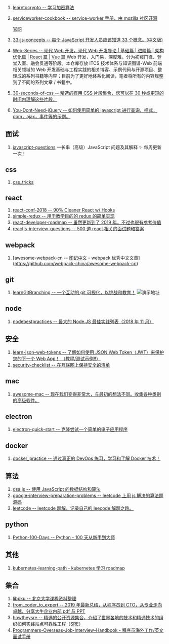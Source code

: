 1. [learntocrypto -- 学习加密算法](https://github.com/sodium-friends/learntocrypto)
2. [serviceworker-cookbook -- service-worker 手册，由 mozilla 社区开源](https://github.com/mozilla/serviceworker-cookbook)

    [官网](https://serviceworke.rs/)

3. [33-js-concepts -- 每个 JavaScript 开发人员应该知道 33 个概念。(中文版)](https://github.com/stephentian/33-js-concepts)
4. [Web-Series -- 现代 Web 开发，现代 Web 开发导论 | 基础篇 | 进阶篇 | 架构优化篇 | React 篇 | Vue 篇 ](https://github.com/wxyyxc1992/Web-Series)Web 开发，入门易，深度难，分为初窥门径、登堂入室、融会贯通等阶段。本仓库存放 ITCS 技术体系与知识图谱-Web 前端相关领域的 Web 开发基础与工程实践的相关博客、示例代码与开源项目、整理成的系列书籍等内容；目前为了更好地体系化阅读，笔者将所有的内容规整到了不同的系列文章 / 书籍中。
5. [30-seconds-of-css -- 精选的有用 CSS 片段集合，您可以在 30 秒或更短的时间内理解这些片段。](https://github.com/30-seconds/30-seconds-of-css)
6. [You-Dont-Need-jQuery -- 如何使用简单的 javascript 进行查询，样式，dom，ajax，事件等的示例。](https://github.com/nefe/You-Dont-Need-jQuery)

## 面试

1. [javascript-questions](https://github.com/lydiahallie/javascript-questions)
   一长串（高级）JavaScript 问题及其解释 ✨ 每周更新一次！

## css

1. [css_tricks](https://github.com/QiShaoXuan/css_tricks)

## react

1. [react-conf-2018 -- 90% Cleaner React w/ Hooks](https://github.com/ryanflorence/react-conf-2018)
2. [simple-redux -- 用于教学目的的 redux 的简单实现](https://github.com/eddyerburgh/simple-redux)
3. [react-developer-roadmap -- 虽然更新到了 2019 年，不过也很有参考价值](https://github.com/adam-golab/react-developer-roadmap/blob/master/README-CN.md)
4. [reactjs-interview-questions -- 500 道 react 相关的面试题和答案](https://github.com/sudheerj/reactjs-interview-questions)

## webpack

1. [awesome-webpack-cn -- [印记中文](https://docschina.org/) - webpack 优秀中文文章](https://github.com/webpack-china/awesome-webpack-cn)

## git

1. [learnGitBranching -- 一个互动的 git 可视化，以挑战和教育！](https://github.com/pcottle/learnGitBranching)
   ![演示地址](https://learngitbranching.js.org/?demo)

## node

1. [nodebestpractices -- 最大的 Node.JS 最佳实践列表（2018 年 11 月）](https://github.com/i0natan/nodebestpractices)

## 安全

1. [learn-json-web-tokens -- 了解如何使用 JSON Web Token（JWT）来保护您的下一个 Web App！ （教程/测试示例!!）](https://github.com/dwyl/learn-json-web-tokens)
2. [security-checklist -- 在互联网上保持安全的清单](https://github.com/brianlovin/security-checklist)

## mac

1. [awesome-mac -- 现在我们变得非常大，与最初的想法不同。收集各种类别的高级软件。](https://github.com/jaywcjlove/awesome-mac)

## electron

1. [electron-quick-start -- 克隆尝试一个简单的电子应用程序](https://github.com/electron/electron-quick-start)

## docker

1. [docker_practice -- 通过真正的 DevOps 练习，学习和了解 Docker 技术！](https://github.com/yeasy/docker_practice)

## 算法

1. [dsa.js -- 使用 JavaScript 的数据结构和算法](https://github.com/amejiarosario/dsa.js)
2. [google-interview-preparation-problems -- leetcode 上用 js 解决的算法题源码](https://github.com/mgechev/google-interview-preparation-problems)
3. [leetcode -- leetcode 题解，记录自己的 leecode 解题之路。](https://github.com/azl397985856/leetcode)

## python

1. [Python-100-Days -- Python - 100 天从新手到大师](https://github.com/jackfrued/Python-100-Days)

## 其他

1. [kubernetes-learning-path - kubernetes 学习 roadmap](https://github.com/techiescamp/kubernetes-learning-path)

## 集合

1. [libpku -- 北京大学课程资料整理](https://github.com/lib-pku/libpku)
2. [from_coder_to_expert -- 2019 年最新总结，从程序员到 CTO，从专业走向卓越，分享大牛企业内部 pdf 与 PPT](https://github.com/0voice/from_coder_to_expert)
3. [howtheysre -- 精选的公开资源集合，介绍了世界各地的技术和精通技术的组织如何实践站点可靠性工程（SRE）](https://github.com/upgundecha/howtheysre)
4. [Programmers-Overseas-Job-Interview-Handbook - 程序员海外工作/英文面试手册 ](https://github.com/eliaszon/Programmers-Overseas-Job-Interview-Handbook)
